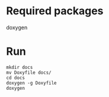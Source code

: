 # Required packages
doxygen

# Run
```
mkdir docs
mv Doxyfile docs/
cd docs
doxygen -g Doxyfile
doxygen
```